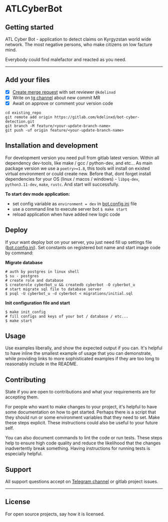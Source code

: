 # ATLCyberBot



## Getting started
ATL Cyber Bot - application to detect claims on Kyrgyzstan world wide network. 
The most negative persons, who make citizens on low facture mind.

Everybody could find malefactor and reacted as you need.

***

## Add your files

- [x] [Create merge request](https://gitlab.com/kdelinxd/bot-cyber-detection/-/merge_requests) with set reviewer `@kdelinxd`
- [x] Write on [tg channel](https://t.me/+Ey_WXRTHA7E0YmY1) about new commit MR
- [x] Await on approve or comment your version code

```
cd existing_repo
git remote add origin https://gitlab.com/kdelinxd/bot-cyber-detection.git
git branch -M feature/<your-update-branch-name>
git push -uf origin feature/<your-update-branch-name>
```

## Installation and development
For development version you need pull from gitlab latest version. Within all dependency dev-tools, like make / gcc / python-dev, and etc... As main package version we use a `poetry>=1.8`, this tools will install on existed virtual environment or could create new. Before that, dont forget install dependencies for your OS (linux / macos / windows) - `libpq-dev`, `python3.11-dev`, `make`, `rustc`. And start will successfully.

**To start dev mode application:**
- set config variable as `environment = dev` in [bot.config.ini](bot.config.ini) file 
- use a command line to execute server bot `$ make start`
- reload application when have added new logic code


## Deploy

If your want deploy bot on your server, you just need fill up settings file ([bot.config.ini](bot.config.ini)). 
Set constants on registered bot name and start image code by command:

**Migrate database**
```shell
# auth by postgres in linux shell
$ su - postgres
# create role and database
$ createrole cyberbot_u && createdb cyberbot -O cyberbot_u
# start migrate sql file to database server
$ psql -U cyberbot_u -d cyberbot < migrations/initial.sql
```

**Init configuration file and start**
```shell
$ make init_config
# fill configs and keys of your bot / database / etc...
$ make start
```

## Usage
Use examples liberally, and show the expected output if you can. It's helpful to have inline the smallest example of usage that you can demonstrate, while providing links to more sophisticated examples if they are too long to reasonably include in the README.

## Contributing
State if you are open to contributions and what your requirements are for accepting them.

For people who want to make changes to your project, it's helpful to have some documentation on how to get started. Perhaps there is a script that they should run or some environment variables that they need to set. Make these steps explicit. These instructions could also be useful to your future self.

You can also document commands to lint the code or run tests. These steps help to ensure high code quality and reduce the likelihood that the changes inadvertently break something. Having instructions for running tests is especially helpful.

## Support
All support questions accept on [Telegram channel](https://t.me/+Ey_WXRTHA7E0YmY1) or gitlab project issues.

***

## License
For open source projects, say how it is licensed.
